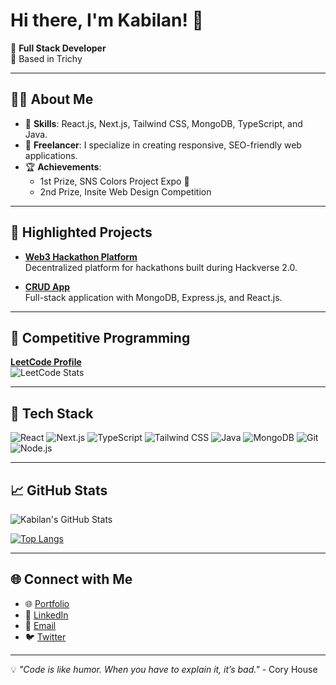 # Hi there, I'm Kabilan! 👋

🚀 **Full Stack Developer**  
📍 Based in Trichy

---

## 👨‍💻 About Me  
- 🌟 **Skills**: React.js, Next.js, Tailwind CSS, MongoDB, TypeScript, and Java.  
- 💼 **Freelancer**: I specialize in creating responsive, SEO-friendly web applications.  
- 🏆 **Achievements**:  
  - 1st Prize, SNS Colors Project Expo 🏅  
  - 2nd Prize, Insite Web Design Competition  

---

## 🌟 Highlighted Projects  

- **[Web3 Hackathon Platform](https://github.com/Kabilan/web3-platform)**  
  Decentralized platform for hackathons built during Hackverse 2.0.

- **[CRUD App](https://github.com/Kabilan/crud-app)**  
  Full-stack application with MongoDB, Express.js, and React.js.

---

## 🧩 Competitive Programming  
**[LeetCode Profile](https://leetcode.com/KABILAN-S)**  
![LeetCode Stats](https://leetcard.jacoblin.cool/KABILAN-S?theme=dark&font=Baloo&ext=heatmap)

---

## 🔧 Tech Stack  
<p align="left">
  <img src="https://img.shields.io/badge/-React-61DAFB?logo=react&logoColor=black&style=for-the-badge" alt="React" />
  <img src="https://img.shields.io/badge/-Next.js-000000?logo=nextdotjs&logoColor=white&style=for-the-badge" alt="Next.js" />
  <img src="https://img.shields.io/badge/-TypeScript-3178C6?logo=typescript&logoColor=white&style=for-the-badge" alt="TypeScript" />
  <img src="https://img.shields.io/badge/-TailwindCSS-38B2AC?logo=tailwindcss&logoColor=white&style=for-the-badge" alt="Tailwind CSS" />
  <img src="https://img.shields.io/badge/-Java-007396?logo=java&logoColor=white&style=for-the-badge" alt="Java" />
  <img src="https://img.shields.io/badge/-MongoDB-47A248?logo=mongodb&logoColor=white&style=for-the-badge" alt="MongoDB" />
  <img src="https://img.shields.io/badge/-Git-F05032?logo=git&logoColor=white&style=for-the-badge" alt="Git" />
  <img src="https://img.shields.io/badge/-Node.js-339933?logo=nodedotjs&logoColor=white&style=for-the-badge" alt="Node.js" />
</p>

---

## 📈 GitHub Stats  
![Kabilan's GitHub Stats](https://github-readme-stats.vercel.app/api?username=kabilan&show_icons=true&theme=radical)

[![Top Langs](https://github-readme-stats.vercel.app/api/top-langs/?username=kabilan&layout=compact&theme=radical)](https://github.com/anuraghazra/github-readme-stats)

---

## 🌐 Connect with Me  
- 🌐 [Portfolio](https://kabilan-portfolio.com)  
- 💼 [LinkedIn](https://linkedin.com/in/kabilan)  
- 📧 [Email](mailto:kabilan@example.com)  
- 🐦 [Twitter](https://twitter.com/kabilan)

---

💡 *"Code is like humor. When you have to explain it, it’s bad."* - Cory House  
